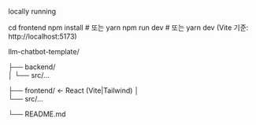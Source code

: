 locally running

cd frontend
npm install   # 또는 yarn
npm run dev   # 또는 yarn dev
(Vite 기준: http://localhost:5173)

llm-chatbot-template/

├── backend/              
│   └── src/...

├── frontend/             ← React (Vite|Tailwind)
│   
└── src/...

└── README.md
